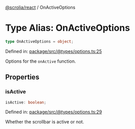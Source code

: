 [@scrolia/react](../README.md) / OnActiveOptions

# Type Alias: OnActiveOptions

```ts
type OnActiveOptions = object;
```

Defined in: [package/src/@types/options.ts:25](https://github.com/scrolia/react/blob/f82d22480164148d1894602bc5a018480f1727a2/package/src/@types/options.ts#L25)

Options for the `onActive` function.

## Properties

### isActive

```ts
isActive: boolean;
```

Defined in: [package/src/@types/options.ts:29](https://github.com/scrolia/react/blob/f82d22480164148d1894602bc5a018480f1727a2/package/src/@types/options.ts#L29)

Whether the scrollbar is active or not.
